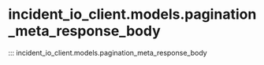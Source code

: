 # incident_io_client.models.pagination_meta_response_body

::: incident_io_client.models.pagination_meta_response_body
